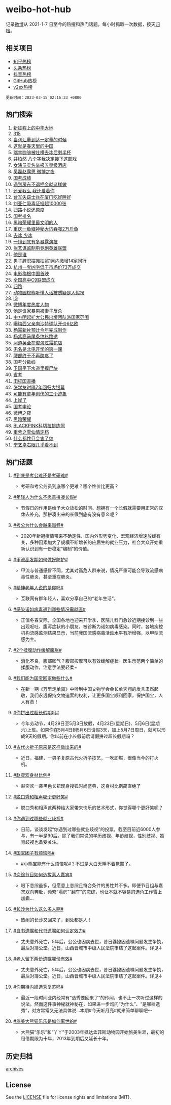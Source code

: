 # weibo-hot-hub

记录[微博](https://www.weibo.com)从 2021-1-7 日至今的热搜和热门话题。每小时抓取一次数据，按天[归档](archives)。

## 相关项目

- [知乎热榜](https://github.com/lonnyzhang423/zhihu-hot-hub)
- [头条热榜](https://github.com/lonnyzhang423/toutiao-hot-hub)
- [抖音热榜](https://github.com/lonnyzhang423/douyin-hot-hub)
- [GitHub热榜](https://github.com/lonnyzhang423/github-hot-hub)
- [v2ex热榜](https://github.com/lonnyzhang423/v2ex-hot-hub)


`更新时间：2023-03-15 02:16:33 +0800`

## 热门搜索

1. [新征程上的中华大地](https://m.weibo.cn/search?containerid=100103type%3D1%26t%3D10%26q%3D%23%E6%96%B0%E5%BE%81%E7%A8%8B%E4%B8%8A%E7%9A%84%E4%B8%AD%E5%8D%8E%E5%A4%A7%E5%9C%B0%23&stream_entry_id=51&isnewpage=1&extparam=seat%3D1%26filter_type%3Drealtimehot%26pos%3D0%26c_type%3D51%26dgr%3D0%26stream_entry_id%3D51%26cate%3D10103%26display_time%3D1678817792%26pre_seqid%3D1678817792586031630908&luicode=10000011&lfid=106003type%253D25%2526t%253D3%2526disable_hot%253D1%2526filter_type%253Drealtimehot)
1. [315](https://m.weibo.cn/search?containerid=100103type%3D1%26t%3D10%26q%3D315&stream_entry_id=31&isnewpage=1&extparam=seat%3D1%26dgr%3D0%26q%3D315%26c_type%3D31%26filter_type%3Drealtimehot%26cate%3D5001%26band_rank%3D1%26stream_entry_id%3D31%26pos%3D0%26lcate%3D5001%26flag%3D16%26realpos%3D1%26display_time%3D1678817792%26pre_seqid%3D1678817792586031630908&luicode=10000011&lfid=106003type%253D25%2526t%253D3%2526disable_hot%253D1%2526filter_type%253Drealtimehot)
1. [当词汇量到达一定量的时候](https://m.weibo.cn/search?containerid=100103type%3D1%26t%3D10%26q%3D%23%E5%BD%93%E8%AF%8D%E6%B1%87%E9%87%8F%E5%88%B0%E8%BE%BE%E4%B8%80%E5%AE%9A%E9%87%8F%E7%9A%84%E6%97%B6%E5%80%99%23&stream_entry_id=31&isnewpage=1&extparam=seat%3D1%26dgr%3D0%26q%3D%2523%25E5%25BD%2593%25E8%25AF%258D%25E6%25B1%2587%25E9%2587%258F%25E5%2588%25B0%25E8%25BE%25BE%25E4%25B8%2580%25E5%25AE%259A%25E9%2587%258F%25E7%259A%2584%25E6%2597%25B6%25E5%2580%2599%2523%26c_type%3D31%26filter_type%3Drealtimehot%26cate%3D5001%26band_rank%3D2%26stream_entry_id%3D31%26pos%3D1%26lcate%3D5001%26flag%3D0%26realpos%3D2%26display_time%3D1678817792%26pre_seqid%3D1678817792586031630908&luicode=10000011&lfid=106003type%253D25%2526t%253D3%2526disable_hot%253D1%2526filter_type%253Drealtimehot)
1. [这就是春天里的中国](https://m.weibo.cn/search?containerid=100103type%3D1%26t%3D10%26q%3D%23%E8%BF%99%E5%B0%B1%E6%98%AF%E6%98%A5%E5%A4%A9%E9%87%8C%E7%9A%84%E4%B8%AD%E5%9B%BD%23&stream_entry_id=31&isnewpage=1&extparam=seat%3D1%26dgr%3D0%26q%3D%2523%25E8%25BF%2599%25E5%25B0%25B1%25E6%2598%25AF%25E6%2598%25A5%25E5%25A4%25A9%25E9%2587%258C%25E7%259A%2584%25E4%25B8%25AD%25E5%259B%25BD%2523%26c_type%3D31%26filter_type%3Drealtimehot%26cate%3D5001%26band_rank%3D3%26stream_entry_id%3D31%26pos%3D2%26lcate%3D5001%26flag%3D0%26realpos%3D3%26display_time%3D1678817792%26pre_seqid%3D1678817792586031630908&luicode=10000011&lfid=106003type%253D25%2526t%253D3%2526disable_hot%253D1%2526filter_type%253Drealtimehot)
1. [瑞幸咖啡被吐槽去冰后剩半杯](https://m.weibo.cn/search?containerid=100103type%3D1%26t%3D10%26q%3D%23%E7%91%9E%E5%B9%B8%E5%92%96%E5%95%A1%E8%A2%AB%E5%90%90%E6%A7%BD%E5%8E%BB%E5%86%B0%E5%90%8E%E5%89%A9%E5%8D%8A%E6%9D%AF%23&stream_entry_id=31&isnewpage=1&extparam=seat%3D1%26dgr%3D0%26q%3D%2523%25E7%2591%259E%25E5%25B9%25B8%25E5%2592%2596%25E5%2595%25A1%25E8%25A2%25AB%25E5%2590%2590%25E6%25A7%25BD%25E5%258E%25BB%25E5%2586%25B0%25E5%2590%258E%25E5%2589%25A9%25E5%258D%258A%25E6%259D%25AF%2523%26c_type%3D31%26filter_type%3Drealtimehot%26cate%3D5001%26band_rank%3D4%26stream_entry_id%3D31%26pos%3D3%26lcate%3D5001%26flag%3D2%26realpos%3D4%26display_time%3D1678817792%26pre_seqid%3D1678817792586031630908&luicode=10000011&lfid=106003type%253D25%2526t%253D3%2526disable_hot%253D1%2526filter_type%253Drealtimehot)
1. [井柏然 八个字我决定接下这部戏](https://m.weibo.cn/search?containerid=100103type%3D1%26t%3D10%26q%3D%E4%BA%95%E6%9F%8F%E7%84%B6+%E5%85%AB%E4%B8%AA%E5%AD%97%E6%88%91%E5%86%B3%E5%AE%9A%E6%8E%A5%E4%B8%8B%E8%BF%99%E9%83%A8%E6%88%8F&stream_entry_id=31&isnewpage=1&extparam=seat%3D1%26dgr%3D0%26q%3D%25E4%25BA%2595%25E6%259F%258F%25E7%2584%25B6%2520%25E5%2585%25AB%25E4%25B8%25AA%25E5%25AD%2597%25E6%2588%2591%25E5%2586%25B3%25E5%25AE%259A%25E6%258E%25A5%25E4%25B8%258B%25E8%25BF%2599%25E9%2583%25A8%25E6%2588%258F%26c_type%3D31%26filter_type%3Drealtimehot%26cate%3D5001%26band_rank%3D5%26stream_entry_id%3D31%26pos%3D4%26lcate%3D5001%26flag%3D0%26realpos%3D5%26display_time%3D1678817792%26pre_seqid%3D1678817792586031630908&luicode=10000011&lfid=106003type%253D25%2526t%253D3%2526disable_hot%253D1%2526filter_type%253Drealtimehot)
1. [女演员实名举报五星级酒店](https://m.weibo.cn/search?containerid=100103type%3D1%26t%3D10%26q%3D%23%E5%A5%B3%E6%BC%94%E5%91%98%E5%AE%9E%E5%90%8D%E4%B8%BE%E6%8A%A5%E4%BA%94%E6%98%9F%E7%BA%A7%E9%85%92%E5%BA%97%23&stream_entry_id=31&isnewpage=1&extparam=seat%3D1%26dgr%3D0%26q%3D%2523%25E5%25A5%25B3%25E6%25BC%2594%25E5%2591%2598%25E5%25AE%259E%25E5%2590%258D%25E4%25B8%25BE%25E6%258A%25A5%25E4%25BA%2594%25E6%2598%259F%25E7%25BA%25A7%25E9%2585%2592%25E5%25BA%2597%2523%26c_type%3D31%26filter_type%3Drealtimehot%26cate%3D5001%26band_rank%3D6%26stream_entry_id%3D31%26pos%3D5%26lcate%3D5001%26flag%3D2%26realpos%3D6%26display_time%3D1678817792%26pre_seqid%3D1678817792586031630908&luicode=10000011&lfid=106003type%253D25%2526t%253D3%2526disable_hot%253D1%2526filter_type%253Drealtimehot)
1. [吴磊赵露思 微博之夜](https://m.weibo.cn/search?containerid=100103type%3D1%26t%3D10%26q%3D%E5%90%B4%E7%A3%8A%E8%B5%B5%E9%9C%B2%E6%80%9D+%E5%BE%AE%E5%8D%9A%E4%B9%8B%E5%A4%9C&stream_entry_id=31&isnewpage=1&extparam=seat%3D1%26dgr%3D0%26q%3D%25E5%2590%25B4%25E7%25A3%258A%25E8%25B5%25B5%25E9%259C%25B2%25E6%2580%259D%2520%25E5%25BE%25AE%25E5%258D%259A%25E4%25B9%258B%25E5%25A4%259C%26c_type%3D31%26filter_type%3Drealtimehot%26cate%3D5001%26band_rank%3D7%26stream_entry_id%3D31%26pos%3D6%26lcate%3D5001%26flag%3D2%26realpos%3D7%26display_time%3D1678817792%26pre_seqid%3D1678817792586031630908&luicode=10000011&lfid=106003type%253D25%2526t%253D3%2526disable_hot%253D1%2526filter_type%253Drealtimehot)
1. [国考成绩](https://m.weibo.cn/search?containerid=100103type%3D1%26t%3D10%26q%3D%E5%9B%BD%E8%80%83%E6%88%90%E7%BB%A9&stream_entry_id=31&isnewpage=1&extparam=seat%3D1%26dgr%3D0%26q%3D%25E5%259B%25BD%25E8%2580%2583%25E6%2588%2590%25E7%25BB%25A9%26c_type%3D31%26filter_type%3Drealtimehot%26cate%3D5001%26band_rank%3D8%26stream_entry_id%3D31%26pos%3D7%26lcate%3D5001%26flag%3D2%26realpos%3D8%26display_time%3D1678817792%26pre_seqid%3D1678817792586031630908&luicode=10000011&lfid=106003type%253D25%2526t%253D3%2526disable_hot%253D1%2526filter_type%253Drealtimehot)
1. [遇到房东不退押金就这样做](https://m.weibo.cn/search?containerid=100103type%3D1%26t%3D10%26q%3D%23%E9%81%87%E5%88%B0%E6%88%BF%E4%B8%9C%E4%B8%8D%E9%80%80%E6%8A%BC%E9%87%91%E5%B0%B1%E8%BF%99%E6%A0%B7%E5%81%9A%23&stream_entry_id=31&isnewpage=1&extparam=seat%3D1%26dgr%3D0%26q%3D%2523%25E9%2581%2587%25E5%2588%25B0%25E6%2588%25BF%25E4%25B8%259C%25E4%25B8%258D%25E9%2580%2580%25E6%258A%25BC%25E9%2587%2591%25E5%25B0%25B1%25E8%25BF%2599%25E6%25A0%25B7%25E5%2581%259A%2523%26c_type%3D31%26filter_type%3Drealtimehot%26cate%3D5001%26band_rank%3D9%26stream_entry_id%3D31%26pos%3D8%26lcate%3D5001%26flag%3D0%26realpos%3D9%26display_time%3D1678817792%26pre_seqid%3D1678817792586031630908&luicode=10000011&lfid=106003type%253D25%2526t%253D3%2526disable_hot%253D1%2526filter_type%253Drealtimehot)
1. [还爱我么 我还爱着你](https://m.weibo.cn/search?containerid=100103type%3D1%26t%3D10%26q%3D%E8%BF%98%E7%88%B1%E6%88%91%E4%B9%88+%E6%88%91%E8%BF%98%E7%88%B1%E7%9D%80%E4%BD%A0&stream_entry_id=31&isnewpage=1&extparam=seat%3D1%26dgr%3D0%26q%3D%25E8%25BF%2598%25E7%2588%25B1%25E6%2588%2591%25E4%25B9%2588%2520%25E6%2588%2591%25E8%25BF%2598%25E7%2588%25B1%25E7%259D%2580%25E4%25BD%25A0%26c_type%3D31%26filter_type%3Drealtimehot%26cate%3D5001%26band_rank%3D10%26stream_entry_id%3D31%26pos%3D9%26lcate%3D5001%26flag%3D0%26realpos%3D10%26display_time%3D1678817792%26pre_seqid%3D1678817792586031630908&luicode=10000011&lfid=106003type%253D25%2526t%253D3%2526disable_hot%253D1%2526filter_type%253Drealtimehot)
1. [台军失踪士兵在厦门吃好睡好](https://m.weibo.cn/search?containerid=100103type%3D1%26t%3D10%26q%3D%23%E5%8F%B0%E5%86%9B%E5%A4%B1%E8%B8%AA%E5%A3%AB%E5%85%B5%E5%9C%A8%E5%8E%A6%E9%97%A8%E5%90%83%E5%A5%BD%E7%9D%A1%E5%A5%BD%23&stream_entry_id=31&isnewpage=1&extparam=seat%3D1%26dgr%3D0%26q%3D%2523%25E5%258F%25B0%25E5%2586%259B%25E5%25A4%25B1%25E8%25B8%25AA%25E5%25A3%25AB%25E5%2585%25B5%25E5%259C%25A8%25E5%258E%25A6%25E9%2597%25A8%25E5%2590%2583%25E5%25A5%25BD%25E7%259D%25A1%25E5%25A5%25BD%2523%26c_type%3D31%26filter_type%3Drealtimehot%26cate%3D5001%26band_rank%3D11%26stream_entry_id%3D31%26pos%3D10%26lcate%3D5001%26flag%3D0%26realpos%3D11%26display_time%3D1678817792%26pre_seqid%3D1678817792586031630908&luicode=10000011&lfid=106003type%253D25%2526t%253D3%2526disable_hot%253D1%2526filter_type%253Drealtimehot)
1. [刘亚仁吸毒证据超10000张](https://m.weibo.cn/search?containerid=100103type%3D1%26t%3D10%26q%3D%23%E5%88%98%E4%BA%9A%E4%BB%81%E5%90%B8%E6%AF%92%E8%AF%81%E6%8D%AE%E8%B6%8510000%E5%BC%A0%23&stream_entry_id=31&isnewpage=1&extparam=seat%3D1%26dgr%3D0%26q%3D%2523%25E5%2588%2598%25E4%25BA%259A%25E4%25BB%2581%25E5%2590%25B8%25E6%25AF%2592%25E8%25AF%2581%25E6%258D%25AE%25E8%25B6%258510000%25E5%25BC%25A0%2523%26c_type%3D31%26filter_type%3Drealtimehot%26cate%3D5001%26band_rank%3D12%26stream_entry_id%3D31%26pos%3D11%26lcate%3D5001%26flag%3D2%26realpos%3D12%26display_time%3D1678817792%26pre_seqid%3D1678817792586031630908&luicode=10000011&lfid=106003type%253D25%2526t%253D3%2526disable_hot%253D1%2526filter_type%253Drealtimehot)
1. [归路小说还原度](https://m.weibo.cn/search?containerid=100103type%3D1%26t%3D10%26q%3D%23%E5%BD%92%E8%B7%AF%E5%B0%8F%E8%AF%B4%E8%BF%98%E5%8E%9F%E5%BA%A6%23&stream_entry_id=31&isnewpage=1&extparam=seat%3D1%26dgr%3D0%26q%3D%2523%25E5%25BD%2592%25E8%25B7%25AF%25E5%25B0%258F%25E8%25AF%25B4%25E8%25BF%2598%25E5%258E%259F%25E5%25BA%25A6%2523%26c_type%3D31%26filter_type%3Drealtimehot%26cate%3D5001%26band_rank%3D13%26stream_entry_id%3D31%26pos%3D12%26lcate%3D5001%26flag%3D0%26realpos%3D13%26display_time%3D1678817792%26pre_seqid%3D1678817792586031630908&luicode=10000011&lfid=106003type%253D25%2526t%253D3%2526disable_hot%253D1%2526filter_type%253Drealtimehot)
1. [国考排名](https://m.weibo.cn/search?containerid=100103type%3D1%26t%3D10%26q%3D%23%E5%9B%BD%E8%80%83%E6%8E%92%E5%90%8D%23&stream_entry_id=31&isnewpage=1&extparam=seat%3D1%26dgr%3D0%26q%3D%2523%25E5%259B%25BD%25E8%2580%2583%25E6%258E%2592%25E5%2590%258D%2523%26c_type%3D31%26filter_type%3Drealtimehot%26cate%3D5001%26band_rank%3D14%26stream_entry_id%3D31%26pos%3D13%26lcate%3D5001%26flag%3D0%26realpos%3D14%26display_time%3D1678817792%26pre_seqid%3D1678817792586031630908&luicode=10000011&lfid=106003type%253D25%2526t%253D3%2526disable_hot%253D1%2526filter_type%253Drealtimehot)
1. [黑暗荣耀里最文明的人](https://m.weibo.cn/search?containerid=100103type%3D1%26t%3D10%26q%3D%23%E9%BB%91%E6%9A%97%E8%8D%A3%E8%80%80%E9%87%8C%E6%9C%80%E6%96%87%E6%98%8E%E7%9A%84%E4%BA%BA%23&stream_entry_id=31&isnewpage=1&extparam=seat%3D1%26dgr%3D0%26q%3D%2523%25E9%25BB%2591%25E6%259A%2597%25E8%258D%25A3%25E8%2580%2580%25E9%2587%258C%25E6%259C%2580%25E6%2596%2587%25E6%2598%258E%25E7%259A%2584%25E4%25BA%25BA%2523%26c_type%3D31%26filter_type%3Drealtimehot%26cate%3D5001%26band_rank%3D15%26stream_entry_id%3D31%26pos%3D14%26lcate%3D5001%26flag%3D0%26realpos%3D15%26display_time%3D1678817792%26pre_seqid%3D1678817792586031630908&luicode=10000011&lfid=106003type%253D25%2526t%253D3%2526disable_hot%253D1%2526filter_type%253Drealtimehot)
1. [重庆一鱼塘神秘大坑吞噬2万斤鱼](https://m.weibo.cn/search?containerid=100103type%3D1%26t%3D10%26q%3D%23%E9%87%8D%E5%BA%86%E4%B8%80%E9%B1%BC%E5%A1%98%E7%A5%9E%E7%A7%98%E5%A4%A7%E5%9D%91%E5%90%9E%E5%99%AC2%E4%B8%87%E6%96%A4%E9%B1%BC%23&stream_entry_id=31&isnewpage=1&extparam=seat%3D1%26dgr%3D0%26q%3D%2523%25E9%2587%258D%25E5%25BA%2586%25E4%25B8%2580%25E9%25B1%25BC%25E5%25A1%2598%25E7%25A5%259E%25E7%25A7%2598%25E5%25A4%25A7%25E5%259D%2591%25E5%2590%259E%25E5%2599%25AC2%25E4%25B8%2587%25E6%2596%25A4%25E9%25B1%25BC%2523%26c_type%3D31%26filter_type%3Drealtimehot%26cate%3D5001%26band_rank%3D16%26stream_entry_id%3D31%26pos%3D15%26lcate%3D5001%26flag%3D0%26realpos%3D16%26display_time%3D1678817792%26pre_seqid%3D1678817792586031630908&luicode=10000011&lfid=106003type%253D25%2526t%253D3%2526disable_hot%253D1%2526filter_type%253Drealtimehot)
1. [去冰 少冰](https://m.weibo.cn/search?containerid=100103type%3D1%26t%3D10%26q%3D%E5%8E%BB%E5%86%B0+%E5%B0%91%E5%86%B0&stream_entry_id=31&isnewpage=1&extparam=seat%3D1%26dgr%3D0%26q%3D%25E5%258E%25BB%25E5%2586%25B0%2520%25E5%25B0%2591%25E5%2586%25B0%26c_type%3D31%26filter_type%3Drealtimehot%26cate%3D5001%26band_rank%3D17%26stream_entry_id%3D31%26pos%3D16%26lcate%3D5001%26flag%3D0%26realpos%3D17%26display_time%3D1678817792%26pre_seqid%3D1678817792586031630908&luicode=10000011&lfid=106003type%253D25%2526t%253D3%2526disable_hot%253D1%2526filter_type%253Drealtimehot)
1. [一镜到底有多暴露演技](https://m.weibo.cn/search?containerid=100103type%3D1%26t%3D10%26q%3D%23%E4%B8%80%E9%95%9C%E5%88%B0%E5%BA%95%E6%9C%89%E5%A4%9A%E6%9A%B4%E9%9C%B2%E6%BC%94%E6%8A%80%23&stream_entry_id=31&isnewpage=1&extparam=seat%3D1%26dgr%3D0%26q%3D%2523%25E4%25B8%2580%25E9%2595%259C%25E5%2588%25B0%25E5%25BA%2595%25E6%259C%2589%25E5%25A4%259A%25E6%259A%25B4%25E9%259C%25B2%25E6%25BC%2594%25E6%258A%2580%2523%26c_type%3D31%26filter_type%3Drealtimehot%26cate%3D5001%26band_rank%3D18%26stream_entry_id%3D31%26pos%3D17%26lcate%3D5001%26flag%3D0%26realpos%3D18%26display_time%3D1678817792%26pre_seqid%3D1678817792586031630908&luicode=10000011&lfid=106003type%253D25%2526t%253D3%2526disable_hot%253D1%2526filter_type%253Drealtimehot)
1. [张艺谋监制电竞剧英雄联盟](https://m.weibo.cn/search?containerid=100103type%3D1%26t%3D10%26q%3D%23%E5%BC%A0%E8%89%BA%E8%B0%8B%E7%9B%91%E5%88%B6%E7%94%B5%E7%AB%9E%E5%89%A7%E8%8B%B1%E9%9B%84%E8%81%94%E7%9B%9F%23&stream_entry_id=31&isnewpage=1&extparam=seat%3D1%26dgr%3D0%26q%3D%2523%25E5%25BC%25A0%25E8%2589%25BA%25E8%25B0%258B%25E7%259B%2591%25E5%2588%25B6%25E7%2594%25B5%25E7%25AB%259E%25E5%2589%25A7%25E8%258B%25B1%25E9%259B%2584%25E8%2581%2594%25E7%259B%259F%2523%26c_type%3D31%26filter_type%3Drealtimehot%26cate%3D5001%26band_rank%3D19%26stream_entry_id%3D31%26pos%3D18%26lcate%3D5001%26flag%3D0%26realpos%3D19%26display_time%3D1678817792%26pre_seqid%3D1678817792586031630908&luicode=10000011&lfid=106003type%253D25%2526t%253D3%2526disable_hot%253D1%2526filter_type%253Drealtimehot)
1. [他是谁](https://m.weibo.cn/search?containerid=100103type%3D1%26t%3D10%26q%3D%E4%BB%96%E6%98%AF%E8%B0%81&stream_entry_id=31&isnewpage=1&extparam=seat%3D1%26dgr%3D0%26q%3D%25E4%25BB%2596%25E6%2598%25AF%25E8%25B0%2581%26c_type%3D31%26filter_type%3Drealtimehot%26cate%3D5001%26band_rank%3D20%26stream_entry_id%3D31%26pos%3D19%26lcate%3D5001%26flag%3D0%26realpos%3D20%26display_time%3D1678817792%26pre_seqid%3D1678817792586031630908&luicode=10000011&lfid=106003type%253D25%2526t%253D3%2526disable_hot%253D1%2526filter_type%253Drealtimehot)
1. [男子辞职摆摊拍照1月内激增14家同行](https://m.weibo.cn/search?containerid=100103type%3D1%26t%3D10%26q%3D%23%E7%94%B7%E5%AD%90%E8%BE%9E%E8%81%8C%E6%91%86%E6%91%8A%E6%8B%8D%E7%85%A71%E6%9C%88%E5%86%85%E6%BF%80%E5%A2%9E14%E5%AE%B6%E5%90%8C%E8%A1%8C%23&stream_entry_id=31&isnewpage=1&extparam=seat%3D1%26dgr%3D0%26q%3D%2523%25E7%2594%25B7%25E5%25AD%2590%25E8%25BE%259E%25E8%2581%258C%25E6%2591%2586%25E6%2591%258A%25E6%258B%258D%25E7%2585%25A71%25E6%259C%2588%25E5%2586%2585%25E6%25BF%2580%25E5%25A2%259E14%25E5%25AE%25B6%25E5%2590%258C%25E8%25A1%258C%2523%26c_type%3D31%26filter_type%3Drealtimehot%26cate%3D5001%26band_rank%3D21%26stream_entry_id%3D31%26pos%3D20%26lcate%3D5001%26flag%3D0%26realpos%3D21%26display_time%3D1678817792%26pre_seqid%3D1678817792586031630908&luicode=10000011&lfid=106003type%253D25%2526t%253D3%2526disable_hot%253D1%2526filter_type%253Drealtimehot)
1. [杭州一套凶宅低于市场价73万成交](https://m.weibo.cn/search?containerid=100103type%3D1%26t%3D10%26q%3D%23%E6%9D%AD%E5%B7%9E%E4%B8%80%E5%A5%97%E5%87%B6%E5%AE%85%E4%BD%8E%E4%BA%8E%E5%B8%82%E5%9C%BA%E4%BB%B773%E4%B8%87%E6%88%90%E4%BA%A4%23&stream_entry_id=31&isnewpage=1&extparam=seat%3D1%26dgr%3D0%26q%3D%2523%25E6%259D%25AD%25E5%25B7%259E%25E4%25B8%2580%25E5%25A5%2597%25E5%2587%25B6%25E5%25AE%2585%25E4%25BD%258E%25E4%25BA%258E%25E5%25B8%2582%25E5%259C%25BA%25E4%25BB%25B773%25E4%25B8%2587%25E6%2588%2590%25E4%25BA%25A4%2523%26c_type%3D31%26filter_type%3Drealtimehot%26cate%3D5001%26band_rank%3D22%26stream_entry_id%3D31%26pos%3D21%26lcate%3D5001%26flag%3D2%26realpos%3D22%26display_time%3D1678817792%26pre_seqid%3D1678817792586031630908&luicode=10000011&lfid=106003type%253D25%2526t%253D3%2526disable_hot%253D1%2526filter_type%253Drealtimehot)
1. [电影梅根中国首映](https://m.weibo.cn/search?containerid=100103type%3D1%26t%3D10%26q%3D%23%E7%94%B5%E5%BD%B1%E6%A2%85%E6%A0%B9%E4%B8%AD%E5%9B%BD%E9%A6%96%E6%98%A0%23&stream_entry_id=31&isnewpage=1&extparam=seat%3D1%26dgr%3D0%26q%3D%2523%25E7%2594%25B5%25E5%25BD%25B1%25E6%25A2%2585%25E6%25A0%25B9%25E4%25B8%25AD%25E5%259B%25BD%25E9%25A6%2596%25E6%2598%25A0%2523%26c_type%3D31%26filter_type%3Drealtimehot%26cate%3D5001%26band_rank%3D23%26stream_entry_id%3D31%26pos%3D22%26lcate%3D5001%26flag%3D1%26realpos%3D23%26display_time%3D1678817792%26pre_seqid%3D1678817792586031630908&luicode=10000011&lfid=106003type%253D25%2526t%253D3%2526disable_hot%253D1%2526filter_type%253Drealtimehot)
1. [全国高中C9联盟成立](https://m.weibo.cn/search?containerid=100103type%3D1%26t%3D10%26q%3D%23%E5%85%A8%E5%9B%BD%E9%AB%98%E4%B8%ADC9%E8%81%94%E7%9B%9F%E6%88%90%E7%AB%8B%23&stream_entry_id=31&isnewpage=1&extparam=seat%3D1%26dgr%3D0%26q%3D%2523%25E5%2585%25A8%25E5%259B%25BD%25E9%25AB%2598%25E4%25B8%25ADC9%25E8%2581%2594%25E7%259B%259F%25E6%2588%2590%25E7%25AB%258B%2523%26c_type%3D31%26filter_type%3Drealtimehot%26cate%3D5001%26band_rank%3D24%26stream_entry_id%3D31%26pos%3D23%26lcate%3D5001%26flag%3D0%26realpos%3D24%26display_time%3D1678817792%26pre_seqid%3D1678817792586031630908&luicode=10000011&lfid=106003type%253D25%2526t%253D3%2526disable_hot%253D1%2526filter_type%253Drealtimehot)
1. [归路](https://m.weibo.cn/search?containerid=100103type%3D1%26t%3D10%26q%3D%E5%BD%92%E8%B7%AF&stream_entry_id=31&isnewpage=1&extparam=seat%3D1%26dgr%3D0%26q%3D%25E5%25BD%2592%25E8%25B7%25AF%26c_type%3D31%26filter_type%3Drealtimehot%26cate%3D5001%26band_rank%3D25%26stream_entry_id%3D31%26pos%3D24%26lcate%3D5001%26flag%3D0%26realpos%3D25%26display_time%3D1678817792%26pre_seqid%3D1678817792586031630908&luicode=10000011&lfid=106003type%253D25%2526t%253D3%2526disable_hot%253D1%2526filter_type%253Drealtimehot)
1. [动物园棕熊听懂人话被质疑是人假扮](https://m.weibo.cn/search?containerid=100103type%3D1%26t%3D10%26q%3D%23%E5%8A%A8%E7%89%A9%E5%9B%AD%E6%A3%95%E7%86%8A%E5%90%AC%E6%87%82%E4%BA%BA%E8%AF%9D%E8%A2%AB%E8%B4%A8%E7%96%91%E6%98%AF%E4%BA%BA%E5%81%87%E6%89%AE%23&stream_entry_id=31&isnewpage=1&extparam=seat%3D1%26dgr%3D0%26q%3D%2523%25E5%258A%25A8%25E7%2589%25A9%25E5%259B%25AD%25E6%25A3%2595%25E7%2586%258A%25E5%2590%25AC%25E6%2587%2582%25E4%25BA%25BA%25E8%25AF%259D%25E8%25A2%25AB%25E8%25B4%25A8%25E7%2596%2591%25E6%2598%25AF%25E4%25BA%25BA%25E5%2581%2587%25E6%2589%25AE%2523%26c_type%3D31%26filter_type%3Drealtimehot%26cate%3D5001%26band_rank%3D26%26stream_entry_id%3D31%26pos%3D25%26lcate%3D5001%26flag%3D0%26realpos%3D26%26display_time%3D1678817792%26pre_seqid%3D1678817792586031630908&luicode=10000011&lfid=106003type%253D25%2526t%253D3%2526disable_hot%253D1%2526filter_type%253Drealtimehot)
1. [iG](https://m.weibo.cn/search?containerid=100103type%3D1%26t%3D10%26q%3DiG&stream_entry_id=31&isnewpage=1&extparam=seat%3D1%26dgr%3D0%26q%3DiG%26c_type%3D31%26filter_type%3Drealtimehot%26cate%3D5001%26band_rank%3D27%26stream_entry_id%3D31%26pos%3D26%26lcate%3D5001%26flag%3D0%26realpos%3D27%26display_time%3D1678817792%26pre_seqid%3D1678817792586031630908&luicode=10000011&lfid=106003type%253D25%2526t%253D3%2526disable_hot%253D1%2526filter_type%253Drealtimehot)
1. [微博年度热度人物](https://m.weibo.cn/search?containerid=100103type%3D1%26t%3D10%26q%3D%E5%BE%AE%E5%8D%9A%E5%B9%B4%E5%BA%A6%E7%83%AD%E5%BA%A6%E4%BA%BA%E7%89%A9&stream_entry_id=31&isnewpage=1&extparam=seat%3D1%26dgr%3D0%26q%3D%25E5%25BE%25AE%25E5%258D%259A%25E5%25B9%25B4%25E5%25BA%25A6%25E7%2583%25AD%25E5%25BA%25A6%25E4%25BA%25BA%25E7%2589%25A9%26c_type%3D31%26filter_type%3Drealtimehot%26cate%3D5001%26band_rank%3D28%26stream_entry_id%3D31%26pos%3D27%26lcate%3D5001%26flag%3D0%26realpos%3D28%26display_time%3D1678817792%26pre_seqid%3D1678817792586031630908&luicode=10000011&lfid=106003type%253D25%2526t%253D3%2526disable_hot%253D1%2526filter_type%253Drealtimehot)
1. [他是谁家暴男被妻子反杀](https://m.weibo.cn/search?containerid=100103type%3D1%26t%3D10%26q%3D%23%E4%BB%96%E6%98%AF%E8%B0%81%E5%AE%B6%E6%9A%B4%E7%94%B7%E8%A2%AB%E5%A6%BB%E5%AD%90%E5%8F%8D%E6%9D%80%23&stream_entry_id=31&isnewpage=1&extparam=seat%3D1%26dgr%3D0%26q%3D%2523%25E4%25BB%2596%25E6%2598%25AF%25E8%25B0%2581%25E5%25AE%25B6%25E6%259A%25B4%25E7%2594%25B7%25E8%25A2%25AB%25E5%25A6%25BB%25E5%25AD%2590%25E5%258F%258D%25E6%259D%2580%2523%26c_type%3D31%26filter_type%3Drealtimehot%26cate%3D5001%26band_rank%3D29%26stream_entry_id%3D31%26pos%3D28%26lcate%3D5001%26flag%3D0%26realpos%3D29%26display_time%3D1678817792%26pre_seqid%3D1678817792586031630908&luicode=10000011&lfid=106003type%253D25%2526t%253D3%2526disable_hot%253D1%2526filter_type%253Drealtimehot)
1. [中方明起扩大公民出境团队游国家范围](https://m.weibo.cn/search?containerid=100103type%3D1%26t%3D10%26q%3D%23%E4%B8%AD%E6%96%B9%E6%98%8E%E8%B5%B7%E6%89%A9%E5%A4%A7%E5%85%AC%E6%B0%91%E5%87%BA%E5%A2%83%E5%9B%A2%E9%98%9F%E6%B8%B8%E5%9B%BD%E5%AE%B6%E8%8C%83%E5%9B%B4%23&stream_entry_id=31&isnewpage=1&extparam=seat%3D1%26dgr%3D0%26q%3D%2523%25E4%25B8%25AD%25E6%2596%25B9%25E6%2598%258E%25E8%25B5%25B7%25E6%2589%25A9%25E5%25A4%25A7%25E5%2585%25AC%25E6%25B0%2591%25E5%2587%25BA%25E5%25A2%2583%25E5%259B%25A2%25E9%2598%259F%25E6%25B8%25B8%25E5%259B%25BD%25E5%25AE%25B6%25E8%258C%2583%25E5%259B%25B4%2523%26c_type%3D31%26filter_type%3Drealtimehot%26cate%3D5001%26band_rank%3D30%26stream_entry_id%3D31%26pos%3D29%26lcate%3D5001%26flag%3D0%26realpos%3D30%26display_time%3D1678817792%26pre_seqid%3D1678817792586031630908&luicode=10000011&lfid=106003type%253D25%2526t%253D3%2526disable_hot%253D1%2526filter_type%253Drealtimehot)
1. [曝梅西父亲向沙特球队开价6亿欧](https://m.weibo.cn/search?containerid=100103type%3D1%26t%3D10%26q%3D%23%E6%9B%9D%E6%A2%85%E8%A5%BF%E7%88%B6%E4%BA%B2%E5%90%91%E6%B2%99%E7%89%B9%E7%90%83%E9%98%9F%E5%BC%80%E4%BB%B76%E4%BA%BF%E6%AC%A7%23&stream_entry_id=31&isnewpage=1&extparam=seat%3D1%26dgr%3D0%26q%3D%2523%25E6%259B%259D%25E6%25A2%2585%25E8%25A5%25BF%25E7%2588%25B6%25E4%25BA%25B2%25E5%2590%2591%25E6%25B2%2599%25E7%2589%25B9%25E7%2590%2583%25E9%2598%259F%25E5%25BC%2580%25E4%25BB%25B76%25E4%25BA%25BF%25E6%25AC%25A7%2523%26c_type%3D31%26filter_type%3Drealtimehot%26cate%3D5001%26band_rank%3D31%26stream_entry_id%3D31%26pos%3D30%26lcate%3D5001%26flag%3D0%26realpos%3D31%26display_time%3D1678817792%26pre_seqid%3D1678817792586031630908&luicode=10000011&lfid=106003type%253D25%2526t%253D3%2526disable_hot%253D1%2526filter_type%253Drealtimehot)
1. [杨幂新片预计今年完成制作](https://m.weibo.cn/search?containerid=100103type%3D1%26t%3D10%26q%3D%23%E6%9D%A8%E5%B9%82%E6%96%B0%E7%89%87%E9%A2%84%E8%AE%A1%E4%BB%8A%E5%B9%B4%E5%AE%8C%E6%88%90%E5%88%B6%E4%BD%9C%23&stream_entry_id=31&isnewpage=1&extparam=seat%3D1%26dgr%3D0%26q%3D%2523%25E6%259D%25A8%25E5%25B9%2582%25E6%2596%25B0%25E7%2589%2587%25E9%25A2%2584%25E8%25AE%25A1%25E4%25BB%258A%25E5%25B9%25B4%25E5%25AE%258C%25E6%2588%2590%25E5%2588%25B6%25E4%25BD%259C%2523%26c_type%3D31%26filter_type%3Drealtimehot%26cate%3D5001%26band_rank%3D32%26stream_entry_id%3D31%26pos%3D31%26lcate%3D5001%26flag%3D1%26realpos%3D32%26display_time%3D1678817792%26pre_seqid%3D1678817792586031630908&luicode=10000011&lfid=106003type%253D25%2526t%253D3%2526disable_hot%253D1%2526filter_type%253Drealtimehot)
1. [杨紫高马尾条纹衫路透](https://m.weibo.cn/search?containerid=100103type%3D1%26t%3D10%26q%3D%23%E6%9D%A8%E7%B4%AB%E9%AB%98%E9%A9%AC%E5%B0%BE%E6%9D%A1%E7%BA%B9%E8%A1%AB%E8%B7%AF%E9%80%8F%23&stream_entry_id=31&isnewpage=1&extparam=seat%3D1%26dgr%3D0%26q%3D%2523%25E6%259D%25A8%25E7%25B4%25AB%25E9%25AB%2598%25E9%25A9%25AC%25E5%25B0%25BE%25E6%259D%25A1%25E7%25BA%25B9%25E8%25A1%25AB%25E8%25B7%25AF%25E9%2580%258F%2523%26c_type%3D31%26filter_type%3Drealtimehot%26cate%3D5001%26band_rank%3D33%26stream_entry_id%3D31%26pos%3D32%26lcate%3D5001%26flag%3D1%26realpos%3D33%26display_time%3D1678817792%26pre_seqid%3D1678817792586031630908&luicode=10000011&lfid=106003type%253D25%2526t%253D3%2526disable_hot%253D1%2526filter_type%253Drealtimehot)
1. [河道英全在俊演过霜花店](https://m.weibo.cn/search?containerid=100103type%3D1%26t%3D10%26q%3D%23%E6%B2%B3%E9%81%93%E8%8B%B1%E5%85%A8%E5%9C%A8%E4%BF%8A%E6%BC%94%E8%BF%87%E9%9C%9C%E8%8A%B1%E5%BA%97%23&stream_entry_id=31&isnewpage=1&extparam=seat%3D1%26dgr%3D0%26q%3D%2523%25E6%25B2%25B3%25E9%2581%2593%25E8%258B%25B1%25E5%2585%25A8%25E5%259C%25A8%25E4%25BF%258A%25E6%25BC%2594%25E8%25BF%2587%25E9%259C%259C%25E8%258A%25B1%25E5%25BA%2597%2523%26c_type%3D31%26filter_type%3Drealtimehot%26cate%3D5001%26band_rank%3D34%26stream_entry_id%3D31%26pos%3D33%26lcate%3D5001%26flag%3D0%26realpos%3D34%26display_time%3D1678817792%26pre_seqid%3D1678817792586031630908&luicode=10000011&lfid=106003type%253D25%2526t%253D3%2526disable_hot%253D1%2526filter_type%253Drealtimehot)
1. [无名是北电开学的第一课](https://m.weibo.cn/search?containerid=100103type%3D1%26t%3D10%26q%3D%23%E6%97%A0%E5%90%8D%E6%98%AF%E5%8C%97%E7%94%B5%E5%BC%80%E5%AD%A6%E7%9A%84%E7%AC%AC%E4%B8%80%E8%AF%BE%23&stream_entry_id=31&isnewpage=1&extparam=seat%3D1%26dgr%3D0%26q%3D%2523%25E6%2597%25A0%25E5%2590%258D%25E6%2598%25AF%25E5%258C%2597%25E7%2594%25B5%25E5%25BC%2580%25E5%25AD%25A6%25E7%259A%2584%25E7%25AC%25AC%25E4%25B8%2580%25E8%25AF%25BE%2523%26c_type%3D31%26filter_type%3Drealtimehot%26cate%3D5001%26band_rank%3D35%26stream_entry_id%3D31%26pos%3D34%26lcate%3D5001%26flag%3D0%26realpos%3D35%26display_time%3D1678817792%26pre_seqid%3D1678817792586031630908&luicode=10000011&lfid=106003type%253D25%2526t%253D3%2526disable_hot%253D1%2526filter_type%253Drealtimehot)
1. [腰部终于不再酸疼了](https://m.weibo.cn/search?containerid=100103type%3D1%26t%3D10%26q%3D%23%E8%85%B0%E9%83%A8%E7%BB%88%E4%BA%8E%E4%B8%8D%E5%86%8D%E9%85%B8%E7%96%BC%E4%BA%86%23&stream_entry_id=31&isnewpage=1&extparam=seat%3D1%26dgr%3D0%26q%3D%2523%25E8%2585%25B0%25E9%2583%25A8%25E7%25BB%2588%25E4%25BA%258E%25E4%25B8%258D%25E5%2586%258D%25E9%2585%25B8%25E7%2596%25BC%25E4%25BA%2586%2523%26c_type%3D31%26filter_type%3Drealtimehot%26cate%3D5001%26band_rank%3D36%26stream_entry_id%3D31%26pos%3D35%26lcate%3D5001%26flag%3D0%26realpos%3D36%26display_time%3D1678817792%26pre_seqid%3D1678817792586031630908&luicode=10000011&lfid=106003type%253D25%2526t%253D3%2526disable_hot%253D1%2526filter_type%253Drealtimehot)
1. [国考分数线](https://m.weibo.cn/search?containerid=100103type%3D1%26t%3D10%26q%3D%E5%9B%BD%E8%80%83%E5%88%86%E6%95%B0%E7%BA%BF&stream_entry_id=31&isnewpage=1&extparam=seat%3D1%26dgr%3D0%26q%3D%25E5%259B%25BD%25E8%2580%2583%25E5%2588%2586%25E6%2595%25B0%25E7%25BA%25BF%26c_type%3D31%26filter_type%3Drealtimehot%26cate%3D5001%26band_rank%3D37%26stream_entry_id%3D31%26pos%3D36%26lcate%3D5001%26flag%3D0%26realpos%3D37%26display_time%3D1678817792%26pre_seqid%3D1678817792586031630908&luicode=10000011&lfid=106003type%253D25%2526t%253D3%2526disable_hot%253D1%2526filter_type%253Drealtimehot)
1. [卫国平下水道里摸尸块](https://m.weibo.cn/search?containerid=100103type%3D1%26t%3D10%26q%3D%23%E5%8D%AB%E5%9B%BD%E5%B9%B3%E4%B8%8B%E6%B0%B4%E9%81%93%E9%87%8C%E6%91%B8%E5%B0%B8%E5%9D%97%23&stream_entry_id=31&isnewpage=1&extparam=seat%3D1%26dgr%3D0%26q%3D%2523%25E5%258D%25AB%25E5%259B%25BD%25E5%25B9%25B3%25E4%25B8%258B%25E6%25B0%25B4%25E9%2581%2593%25E9%2587%258C%25E6%2591%25B8%25E5%25B0%25B8%25E5%259D%2597%2523%26c_type%3D31%26filter_type%3Drealtimehot%26cate%3D5001%26band_rank%3D38%26stream_entry_id%3D31%26pos%3D37%26lcate%3D5001%26flag%3D0%26realpos%3D38%26display_time%3D1678817792%26pre_seqid%3D1678817792586031630908&luicode=10000011&lfid=106003type%253D25%2526t%253D3%2526disable_hot%253D1%2526filter_type%253Drealtimehot)
1. [省考](https://m.weibo.cn/search?containerid=100103type%3D1%26t%3D10%26q%3D%E7%9C%81%E8%80%83&stream_entry_id=31&isnewpage=1&extparam=seat%3D1%26dgr%3D0%26q%3D%25E7%259C%2581%25E8%2580%2583%26c_type%3D31%26filter_type%3Drealtimehot%26cate%3D5001%26band_rank%3D39%26stream_entry_id%3D31%26pos%3D38%26lcate%3D5001%26flag%3D0%26realpos%3D39%26display_time%3D1678817792%26pre_seqid%3D1678817792586031630908&luicode=10000011&lfid=106003type%253D25%2526t%253D3%2526disable_hot%253D1%2526filter_type%253Drealtimehot)
1. [田柾国直播](https://m.weibo.cn/search?containerid=100103type%3D1%26t%3D10%26q%3D%23%E7%94%B0%E6%9F%BE%E5%9B%BD%E7%9B%B4%E6%92%AD%23&stream_entry_id=31&isnewpage=1&extparam=seat%3D1%26dgr%3D0%26q%3D%2523%25E7%2594%25B0%25E6%259F%25BE%25E5%259B%25BD%25E7%259B%25B4%25E6%2592%25AD%2523%26c_type%3D31%26filter_type%3Drealtimehot%26cate%3D5001%26band_rank%3D40%26stream_entry_id%3D31%26pos%3D39%26lcate%3D5001%26flag%3D0%26realpos%3D40%26display_time%3D1678817792%26pre_seqid%3D1678817792586031630908&luicode=10000011&lfid=106003type%253D25%2526t%253D3%2526disable_hot%253D1%2526filter_type%253Drealtimehot)
1. [张学友时隔7年回归大银幕](https://m.weibo.cn/search?containerid=100103type%3D1%26t%3D10%26q%3D%23%E5%BC%A0%E5%AD%A6%E5%8F%8B%E6%97%B6%E9%9A%947%E5%B9%B4%E5%9B%9E%E5%BD%92%E5%A4%A7%E9%93%B6%E5%B9%95%23&stream_entry_id=31&isnewpage=1&extparam=seat%3D1%26dgr%3D0%26q%3D%2523%25E5%25BC%25A0%25E5%25AD%25A6%25E5%258F%258B%25E6%2597%25B6%25E9%259A%25947%25E5%25B9%25B4%25E5%259B%259E%25E5%25BD%2592%25E5%25A4%25A7%25E9%2593%25B6%25E5%25B9%2595%2523%26c_type%3D31%26filter_type%3Drealtimehot%26cate%3D5001%26band_rank%3D41%26stream_entry_id%3D31%26pos%3D40%26lcate%3D5001%26flag%3D0%26realpos%3D41%26display_time%3D1678817792%26pre_seqid%3D1678817792586031630908&luicode=10000011&lfid=106003type%253D25%2526t%253D3%2526disable_hot%253D1%2526filter_type%253Drealtimehot)
1. [可能有童年创伤的三个迹象](https://m.weibo.cn/search?containerid=100103type%3D1%26t%3D10%26q%3D%23%E5%8F%AF%E8%83%BD%E6%9C%89%E7%AB%A5%E5%B9%B4%E5%88%9B%E4%BC%A4%E7%9A%84%E4%B8%89%E4%B8%AA%E8%BF%B9%E8%B1%A1%23&stream_entry_id=31&isnewpage=1&extparam=seat%3D1%26dgr%3D0%26q%3D%2523%25E5%258F%25AF%25E8%2583%25BD%25E6%259C%2589%25E7%25AB%25A5%25E5%25B9%25B4%25E5%2588%259B%25E4%25BC%25A4%25E7%259A%2584%25E4%25B8%2589%25E4%25B8%25AA%25E8%25BF%25B9%25E8%25B1%25A1%2523%26c_type%3D31%26filter_type%3Drealtimehot%26cate%3D5001%26band_rank%3D42%26stream_entry_id%3D31%26pos%3D41%26lcate%3D5001%26flag%3D0%26realpos%3D42%26display_time%3D1678817792%26pre_seqid%3D1678817792586031630908&luicode=10000011&lfid=106003type%253D25%2526t%253D3%2526disable_hot%253D1%2526filter_type%253Drealtimehot)
1. [上岸了](https://m.weibo.cn/search?containerid=100103type%3D1%26t%3D10%26q%3D%23%E4%B8%8A%E5%B2%B8%E4%BA%86%23&stream_entry_id=31&isnewpage=1&extparam=seat%3D1%26dgr%3D0%26q%3D%2523%25E4%25B8%258A%25E5%25B2%25B8%25E4%25BA%2586%2523%26c_type%3D31%26filter_type%3Drealtimehot%26cate%3D5001%26band_rank%3D43%26stream_entry_id%3D31%26pos%3D42%26lcate%3D5001%26flag%3D0%26realpos%3D43%26display_time%3D1678817792%26pre_seqid%3D1678817792586031630908&luicode=10000011&lfid=106003type%253D25%2526t%253D3%2526disable_hot%253D1%2526filter_type%253Drealtimehot)
1. [国考申论](https://m.weibo.cn/search?containerid=100103type%3D1%26t%3D10%26q%3D%E5%9B%BD%E8%80%83%E7%94%B3%E8%AE%BA&stream_entry_id=31&isnewpage=1&extparam=seat%3D1%26dgr%3D0%26q%3D%25E5%259B%25BD%25E8%2580%2583%25E7%2594%25B3%25E8%25AE%25BA%26c_type%3D31%26filter_type%3Drealtimehot%26cate%3D5001%26band_rank%3D44%26stream_entry_id%3D31%26pos%3D43%26lcate%3D5001%26flag%3D0%26realpos%3D44%26display_time%3D1678817792%26pre_seqid%3D1678817792586031630908&luicode=10000011&lfid=106003type%253D25%2526t%253D3%2526disable_hot%253D1%2526filter_type%253Drealtimehot)
1. [微博之夜](https://m.weibo.cn/search?containerid=100103type%3D1%26t%3D10%26q%3D%E5%BE%AE%E5%8D%9A%E4%B9%8B%E5%A4%9C&stream_entry_id=31&isnewpage=1&extparam=seat%3D1%26dgr%3D0%26q%3D%25E5%25BE%25AE%25E5%258D%259A%25E4%25B9%258B%25E5%25A4%259C%26c_type%3D31%26filter_type%3Drealtimehot%26cate%3D5001%26band_rank%3D45%26stream_entry_id%3D31%26pos%3D44%26lcate%3D5001%26flag%3D0%26realpos%3D45%26display_time%3D1678817792%26pre_seqid%3D1678817792586031630908&luicode=10000011&lfid=106003type%253D25%2526t%253D3%2526disable_hot%253D1%2526filter_type%253Drealtimehot)
1. [黑暗荣耀](https://m.weibo.cn/search?containerid=100103type%3D1%26t%3D10%26q%3D%23%E9%BB%91%E6%9A%97%E8%8D%A3%E8%80%80%23&stream_entry_id=31&isnewpage=1&extparam=seat%3D1%26dgr%3D0%26q%3D%2523%25E9%25BB%2591%25E6%259A%2597%25E8%258D%25A3%25E8%2580%2580%2523%26c_type%3D31%26filter_type%3Drealtimehot%26cate%3D5001%26band_rank%3D46%26stream_entry_id%3D31%26pos%3D45%26lcate%3D5001%26flag%3D0%26realpos%3D46%26display_time%3D1678817792%26pre_seqid%3D1678817792586031630908&luicode=10000011&lfid=106003type%253D25%2526t%253D3%2526disable_hot%253D1%2526filter_type%253Drealtimehot)
1. [BLACKPINK科切拉排练照](https://m.weibo.cn/search?containerid=100103type%3D1%26t%3D10%26q%3D%23BLACKPINK%E7%A7%91%E5%88%87%E6%8B%89%E6%8E%92%E7%BB%83%E7%85%A7%23&stream_entry_id=31&isnewpage=1&extparam=seat%3D1%26dgr%3D0%26q%3D%2523BLACKPINK%25E7%25A7%2591%25E5%2588%2587%25E6%258B%2589%25E6%258E%2592%25E7%25BB%2583%25E7%2585%25A7%2523%26c_type%3D31%26filter_type%3Drealtimehot%26cate%3D5001%26band_rank%3D47%26stream_entry_id%3D31%26pos%3D46%26lcate%3D5001%26flag%3D0%26realpos%3D47%26display_time%3D1678817792%26pre_seqid%3D1678817792586031630908&luicode=10000011&lfid=106003type%253D25%2526t%253D3%2526disable_hot%253D1%2526filter_type%253Drealtimehot)
1. [重紫之雪仙情定档](https://m.weibo.cn/search?containerid=100103type%3D1%26t%3D10%26q%3D%23%E9%87%8D%E7%B4%AB%E4%B9%8B%E9%9B%AA%E4%BB%99%E6%83%85%E5%AE%9A%E6%A1%A3%23&stream_entry_id=31&isnewpage=1&extparam=seat%3D1%26dgr%3D0%26q%3D%2523%25E9%2587%258D%25E7%25B4%25AB%25E4%25B9%258B%25E9%259B%25AA%25E4%25BB%2599%25E6%2583%2585%25E5%25AE%259A%25E6%25A1%25A3%2523%26c_type%3D31%26filter_type%3Drealtimehot%26cate%3D5001%26band_rank%3D48%26stream_entry_id%3D31%26pos%3D47%26lcate%3D5001%26flag%3D0%26realpos%3D48%26display_time%3D1678817792%26pre_seqid%3D1678817792586031630908&luicode=10000011&lfid=106003type%253D25%2526t%253D3%2526disable_hot%253D1%2526filter_type%253Drealtimehot)
1. [什么都馋只会害了你](https://m.weibo.cn/search?containerid=100103type%3D1%26t%3D10%26q%3D%23%E4%BB%80%E4%B9%88%E9%83%BD%E9%A6%8B%E5%8F%AA%E4%BC%9A%E5%AE%B3%E4%BA%86%E4%BD%A0%23&stream_entry_id=31&isnewpage=1&extparam=seat%3D1%26dgr%3D0%26q%3D%2523%25E4%25BB%2580%25E4%25B9%2588%25E9%2583%25BD%25E9%25A6%258B%25E5%258F%25AA%25E4%25BC%259A%25E5%25AE%25B3%25E4%25BA%2586%25E4%25BD%25A0%2523%26c_type%3D31%26filter_type%3Drealtimehot%26cate%3D5001%26band_rank%3D49%26stream_entry_id%3D31%26pos%3D48%26lcate%3D5001%26flag%3D0%26realpos%3D49%26display_time%3D1678817792%26pre_seqid%3D1678817792586031630908&luicode=10000011&lfid=106003type%253D25%2526t%253D3%2526disable_hot%253D1%2526filter_type%253Drealtimehot)
1. [宁艺卓右眼几乎看不到](https://m.weibo.cn/search?containerid=100103type%3D1%26t%3D10%26q%3D%23%E5%AE%81%E8%89%BA%E5%8D%93%E5%8F%B3%E7%9C%BC%E5%87%A0%E4%B9%8E%E7%9C%8B%E4%B8%8D%E5%88%B0%23&stream_entry_id=31&isnewpage=1&extparam=seat%3D1%26dgr%3D0%26q%3D%2523%25E5%25AE%2581%25E8%2589%25BA%25E5%258D%2593%25E5%258F%25B3%25E7%259C%25BC%25E5%2587%25A0%25E4%25B9%258E%25E7%259C%258B%25E4%25B8%258D%25E5%2588%25B0%2523%26c_type%3D31%26filter_type%3Drealtimehot%26cate%3D5001%26band_rank%3D50%26stream_entry_id%3D31%26pos%3D49%26lcate%3D5001%26flag%3D0%26realpos%3D50%26display_time%3D1678817792%26pre_seqid%3D1678817792586031630908&luicode=10000011&lfid=106003type%253D25%2526t%253D3%2526disable_hot%253D1%2526filter_type%253Drealtimehot)

## 热门话题

1. [#到底是考公难还是考研难#](https://m.weibo.cn/search?containerid=231522type%3D1%26t%3D10%26q%3D%23%E5%88%B0%E5%BA%95%E6%98%AF%E8%80%83%E5%85%AC%E9%9A%BE%E8%BF%98%E6%98%AF%E8%80%83%E7%A0%94%E9%9A%BE%23&stream_entry_id=128&isnewpage=1&extparam=seat%3D1%26pos%3D1-0-0%26lcate%3D5004%26unitid%3D1677380796663%26c_type%3D128%26dgr%3D0%26cate%3D5004%26display_time%3D1678817793%26pre_seqid%3D16788177934000533483&luicode=10000011&lfid=231648_-_4)
    - 考研和考公务员到底哪个更难？哪个性价比更高？

1. [#年轻人为什么不愿意拼凑长假#](https://m.weibo.cn/search?containerid=231522type%3D1%26t%3D10%26q%3D%23%E5%B9%B4%E8%BD%BB%E4%BA%BA%E4%B8%BA%E4%BB%80%E4%B9%88%E4%B8%8D%E6%84%BF%E6%84%8F%E6%8B%BC%E5%87%91%E9%95%BF%E5%81%87%23&stream_entry_id=128&isnewpage=1&extparam=seat%3D1%26pos%3D1-0-1%26lcate%3D5004%26unitid%3D1677465391512%26c_type%3D128%26dgr%3D0%26cate%3D5004%26display_time%3D1678817793%26pre_seqid%3D16788177934000533483&luicode=10000011&lfid=231648_-_4)
    - 节假日的作用是给予大众放松的时间。想拥有一个长假就需要用正常的双休去补充，那拼凑出来的长假到底有没有意义呢？

1. [#考公为什么会越来越卷#](https://m.weibo.cn/search?containerid=231522type%3D1%26t%3D10%26q%3D%23%E8%80%83%E5%85%AC%E4%B8%BA%E4%BB%80%E4%B9%88%E4%BC%9A%E8%B6%8A%E6%9D%A5%E8%B6%8A%E5%8D%B7%23&stream_entry_id=128&isnewpage=1&extparam=seat%3D1%26pos%3D1-0-2%26lcate%3D5004%26unitid%3D1677308832266%26c_type%3D128%26dgr%3D0%26cate%3D5004%26display_time%3D1678817793%26pre_seqid%3D16788177934000533483&luicode=10000011&lfid=231648_-_4)
    - 2020年新冠疫情带来不确定性、国内外形势变化、宏观经济增速放缓有关，多种因素加大了规模不断增长的应届生的就业压力，社会大众开始重新认识到有一份稳定“编制”的价值。

1. [#甲流高发期如何做好防护#](https://m.weibo.cn/search?containerid=231522type%3D1%26t%3D10%26q%3D%23%E7%94%B2%E6%B5%81%E9%AB%98%E5%8F%91%E6%9C%9F%E5%A6%82%E4%BD%95%E5%81%9A%E5%A5%BD%E9%98%B2%E6%8A%A4%23&stream_entry_id=128&isnewpage=1&extparam=seat%3D1%26pos%3D1-0-3%26lcate%3D5004%26unitid%3D1677334647938%26c_type%3D128%26dgr%3D0%26cate%3D5004%26display_time%3D1678817793%26pre_seqid%3D16788177934000533483&luicode=10000011&lfid=231648_-_4)
    - 甲流与普通感冒不同，尤其对高危人群来说，情况严重可能会导致流感病毒性肺炎，甚至重症肺炎。

1. [#精神老年人说的是你吗#](https://m.weibo.cn/search?containerid=231522type%3D1%26t%3D10%26q%3D%23%E7%B2%BE%E7%A5%9E%E8%80%81%E5%B9%B4%E4%BA%BA%E8%AF%B4%E7%9A%84%E6%98%AF%E4%BD%A0%E5%90%97%23&stream_entry_id=128&isnewpage=1&extparam=seat%3D1%26pos%3D1-0-4%26lcate%3D5004%26unitid%3D1677414078378%26c_type%3D128%26dgr%3D0%26cate%3D5004%26display_time%3D1678817793%26pre_seqid%3D16788177934000533483&luicode=10000011&lfid=231648_-_4)
    - 互联网有群年轻人，喜欢分享自己的“老年生活”。

1. [#感染诺如病毒遇到哪些情况需就医#](https://m.weibo.cn/search?containerid=231522type%3D1%26t%3D10%26q%3D%23%E6%84%9F%E6%9F%93%E8%AF%BA%E5%A6%82%E7%97%85%E6%AF%92%E9%81%87%E5%88%B0%E5%93%AA%E4%BA%9B%E6%83%85%E5%86%B5%E9%9C%80%E5%B0%B1%E5%8C%BB%23&stream_entry_id=128&isnewpage=1&extparam=seat%3D1%26pos%3D1-0-5%26lcate%3D5004%26unitid%3D1677374807431%26c_type%3D128%26dgr%3D0%26cate%3D5004%26display_time%3D1678817793%26pre_seqid%3D16788177934000533483&luicode=10000011&lfid=231648_-_4)
    - 正值冬春交际，全国各地也迎来开学季，医院儿科门急诊近期接诊到一些出现呕吐、腹泻症状的小朋友，被诊断为诺如病毒感染。同时，各地疾控机构流感监测结果显示，当前我国流感病毒活动水平有所增强，以甲型流感为主。

1. [#2个揉腹动作缓解腹胀#](https://m.weibo.cn/search?containerid=231522type%3D1%26t%3D10%26q%3D%232%E4%B8%AA%E6%8F%89%E8%85%B9%E5%8A%A8%E4%BD%9C%E7%BC%93%E8%A7%A3%E8%85%B9%E8%83%80%23&stream_entry_id=128&isnewpage=1&extparam=seat%3D1%26pos%3D1-0-6%26lcate%3D5004%26unitid%3D1677320229045%26c_type%3D128%26dgr%3D0%26cate%3D5004%26display_time%3D1678817793%26pre_seqid%3D16788177934000533483&luicode=10000011&lfid=231648_-_4)
    - 消化不良，腹部胀气？腹部按摩可以有效缓解症状。医生示范两个简单的揉腹动作，注意手法要轻柔~

1. [#我们能为国宝回家做些什么#](https://m.weibo.cn/search?containerid=231522type%3D1%26t%3D10%26q%3D%23%E6%88%91%E4%BB%AC%E8%83%BD%E4%B8%BA%E5%9B%BD%E5%AE%9D%E5%9B%9E%E5%AE%B6%E5%81%9A%E4%BA%9B%E4%BB%80%E4%B9%88%23&stream_entry_id=128&isnewpage=1&extparam=seat%3D1%26pos%3D1-0-7%26lcate%3D5004%26unitid%3D1677412283102%26c_type%3D128%26dgr%3D0%26cate%3D5004%26display_time%3D1678817793%26pre_seqid%3D16788177934000533483&luicode=10000011&lfid=231648_-_4)
    - 在新一期《万里走单骑》中听到中国文物学会会长单霁翔的发言肃然起敬，我们永远保持文物追索的权利，让更多国宝顺利回家，保护国宝，人人有责！

1. [#你拼出过超长假期吗#](https://m.weibo.cn/search?containerid=231522type%3D1%26t%3D10%26q%3D%23%E4%BD%A0%E6%8B%BC%E5%87%BA%E8%BF%87%E8%B6%85%E9%95%BF%E5%81%87%E6%9C%9F%E5%90%97%23&stream_entry_id=128&isnewpage=1&extparam=seat%3D1%26pos%3D1-0-8%26lcate%3D5004%26unitid%3D1677463583982%26c_type%3D128%26dgr%3D0%26cate%3D5004%26display_time%3D1678817793%26pre_seqid%3D16788177934000533483&luicode=10000011&lfid=231648_-_4)
    - 今年劳动节，4月29日至5月3日放假，4月23日(星期日)、5月6日(星期六)上班。如果你在5月4日到5月6日请假3天，加上5月7日周日，就可以形成9天的假期。你以前在小长假前后请假拼过超长假期吗？ ​​​

1. [#古代火折子原来是这样做出来的#](https://m.weibo.cn/search?containerid=231522type%3D1%26t%3D10%26q%3D%23%E5%8F%A4%E4%BB%A3%E7%81%AB%E6%8A%98%E5%AD%90%E5%8E%9F%E6%9D%A5%E6%98%AF%E8%BF%99%E6%A0%B7%E5%81%9A%E5%87%BA%E6%9D%A5%E7%9A%84%23&stream_entry_id=128&isnewpage=1&extparam=seat%3D1%26pos%3D1-0-9%26lcate%3D5004%26unitid%3D1677383804641%26c_type%3D128%26dgr%3D0%26cate%3D5004%26display_time%3D1678817793%26pre_seqid%3D16788177934000533483&luicode=10000011&lfid=231648_-_4)
    - 近日，福建，一男子复原古代火折子技艺，一吹即燃，很像当今的打火机。

1. [#赵奕欢身材比例#](https://m.weibo.cn/search?containerid=231522type%3D1%26t%3D10%26q%3D%23%E8%B5%B5%E5%A5%95%E6%AC%A2%E8%BA%AB%E6%9D%90%E6%AF%94%E4%BE%8B%23&stream_entry_id=128&isnewpage=1&extparam=seat%3D1%26pos%3D1-0-10%26lcate%3D5004%26unitid%3D1677330749535%26c_type%3D128%26dgr%3D0%26cate%3D5004%26display_time%3D1678817793%26pre_seqid%3D16788177934000533483&luicode=10000011&lfid=231648_-_4)
    - 赵奕欢一袭黑色长裙现身搜狐时尚盛典，这身材比例简直绝了

1. [#脱口秀和相声哪个更好笑#](https://m.weibo.cn/search?containerid=231522type%3D1%26t%3D10%26q%3D%23%E8%84%B1%E5%8F%A3%E7%A7%80%E5%92%8C%E7%9B%B8%E5%A3%B0%E5%93%AA%E4%B8%AA%E6%9B%B4%E5%A5%BD%E7%AC%91%23&stream_entry_id=128&isnewpage=1&extparam=seat%3D1%26pos%3D1-0-11%26lcate%3D5004%26unitid%3D1677405986954%26c_type%3D128%26dgr%3D0%26cate%3D5004%26display_time%3D1678817793%26pre_seqid%3D16788177934000533483&luicode=10000011&lfid=231648_-_4)
    - 脱口秀和相声这两种给大家带来快乐的艺术形式，你觉得哪个更好笑呢？

1. [#你遇到过哪些就业歧视#](https://m.weibo.cn/search?containerid=231522type%3D1%26t%3D10%26q%3D%23%E4%BD%A0%E9%81%87%E5%88%B0%E8%BF%87%E5%93%AA%E4%BA%9B%E5%B0%B1%E4%B8%9A%E6%AD%A7%E8%A7%86%23&stream_entry_id=128&isnewpage=1&extparam=seat%3D1%26pos%3D1-0-12%26lcate%3D5004%26unitid%3D1677464784294%26c_type%3D128%26dgr%3D0%26cate%3D5004%26display_time%3D1678817793%26pre_seqid%3D16788177934000533483&luicode=10000011&lfid=231648_-_4)
    - 日前，谈谈发起“你遇到过哪些就业歧视”的投票，截至目前近6000人参与，有一半是90后。除了我们常说的学历歧视、年龄歧视，性别歧视、婚育歧视也备受关注。

1. [#国宝团子有烦恼吗#](https://m.weibo.cn/search?containerid=231522type%3D1%26t%3D10%26q%3D%23%E5%9B%BD%E5%AE%9D%E5%9B%A2%E5%AD%90%E6%9C%89%E7%83%A6%E6%81%BC%E5%90%97%23&stream_entry_id=128&isnewpage=1&extparam=seat%3D1%26pos%3D1-0-13%26lcate%3D5004%26unitid%3D1677458482481%26c_type%3D128%26dgr%3D0%26cate%3D5004%26display_time%3D1678817793%26pre_seqid%3D16788177934000533483&luicode=10000011&lfid=231648_-_4)
    - #小熊宝能有什么烦恼呢#？不过是大白天睡不着觉罢了。

1. [#恋综节目如何选拔素人嘉宾#](https://m.weibo.cn/search?containerid=231522type%3D1%26t%3D10%26q%3D%23%E6%81%8B%E7%BB%BC%E8%8A%82%E7%9B%AE%E5%A6%82%E4%BD%95%E9%80%89%E6%8B%94%E7%B4%A0%E4%BA%BA%E5%98%89%E5%AE%BE%23&stream_entry_id=128&isnewpage=1&extparam=seat%3D1%26pos%3D1-0-14%26lcate%3D5004%26unitid%3D1677398805450%26c_type%3D128%26dgr%3D0%26cate%3D5004%26display_time%3D1678817793%26pre_seqid%3D16788177934000533483&luicode=10000011&lfid=231648_-_4)
    - 眼下恋综虽多，但愿意上恋综且符合条件的男性并不多。即便节目组与嘉宾双向奔赴，频繁“塌房”“翻车”的恋综，也让本就不容易的选角工作雪上加霜...

1. [#长沙为什么这么多人啊#](https://m.weibo.cn/search?containerid=231522type%3D1%26t%3D10%26q%3D%23%E9%95%BF%E6%B2%99%E4%B8%BA%E4%BB%80%E4%B9%88%E8%BF%99%E4%B9%88%E5%A4%9A%E4%BA%BA%E5%95%8A%23&stream_entry_id=128&isnewpage=1&extparam=seat%3D1%26pos%3D1-0-15%26lcate%3D5004%26unitid%3D1677380799902%26c_type%3D128%26dgr%3D0%26cate%3D5004%26display_time%3D1678817793%26pre_seqid%3D16788177934000533483&luicode=10000011&lfid=231648_-_4)
    - 热闹的长沙又回来了，到处都是人！

1. [#自书遗嘱和代书遗嘱如何认定效力#](https://m.weibo.cn/search?containerid=231522type%3D1%26t%3D10%26q%3D%23%E8%87%AA%E4%B9%A6%E9%81%97%E5%98%B1%E5%92%8C%E4%BB%A3%E4%B9%A6%E9%81%97%E5%98%B1%E5%A6%82%E4%BD%95%E8%AE%A4%E5%AE%9A%E6%95%88%E5%8A%9B%23&stream_entry_id=128&isnewpage=1&extparam=seat%3D1%26pos%3D1-0-16%26lcate%3D5004%26unitid%3D1677379609890%26c_type%3D128%26dgr%3D0%26cate%3D5004%26display_time%3D1678817793%26pre_seqid%3D16788177934000533483&luicode=10000011&lfid=231648_-_4)
    - 丈夫意外死亡，5年后，公公也因病去世，昔日婆媳因遗嘱问题发生争执，最后对簿公堂。近日，山西晋城市中级人民法院审结了这起案件。详见↓ ​​​

1. [#老人留下两份遗嘱哪份有效#](https://m.weibo.cn/search?containerid=231522type%3D1%26t%3D10%26q%3D%23%E8%80%81%E4%BA%BA%E7%95%99%E4%B8%8B%E4%B8%A4%E4%BB%BD%E9%81%97%E5%98%B1%E5%93%AA%E4%BB%BD%E6%9C%89%E6%95%88%23&stream_entry_id=128&isnewpage=1&extparam=seat%3D1%26pos%3D1-0-17%26lcate%3D5004%26unitid%3D1677379311363%26c_type%3D128%26dgr%3D0%26cate%3D5004%26display_time%3D1678817793%26pre_seqid%3D16788177934000533483&luicode=10000011&lfid=231648_-_4)
    - 丈夫意外死亡，5年后，公公也因病去世，昔日婆媳因遗嘱问题发生争执，最后对簿公堂。近日，山西晋城市中级人民法院审结了这起案件。详见↓ ​​​

1. [#你期待内娱选秀复苏吗#](https://m.weibo.cn/search?containerid=231522type%3D1%26t%3D10%26q%3D%23%E4%BD%A0%E6%9C%9F%E5%BE%85%E5%86%85%E5%A8%B1%E9%80%89%E7%A7%80%E5%A4%8D%E8%8B%8F%E5%90%97%23&stream_entry_id=128&isnewpage=1&extparam=seat%3D1%26pos%3D1-0-18%26lcate%3D5004%26unitid%3D1677341827118%26c_type%3D128%26dgr%3D0%26cate%3D5004%26display_time%3D1678817793%26pre_seqid%3D16788177934000533483&luicode=10000011&lfid=231648_-_4)
    - 最近一段时间业内经常有“选秀要回来了”的传闻，也不止一次听过这样的说法。然而这件事神秘就神秘在，如果进一步询问“为什么”、“是哪档选秀”，对方常常又无法具体说…本期#今天听月亮#就来简单聊聊吧～

1. [#旅美大熊猫乐乐是如何离世的#](https://m.weibo.cn/search?containerid=231522type%3D1%26t%3D10%26q%3D%23%E6%97%85%E7%BE%8E%E5%A4%A7%E7%86%8A%E7%8C%AB%E4%B9%90%E4%B9%90%E6%98%AF%E5%A6%82%E4%BD%95%E7%A6%BB%E4%B8%96%E7%9A%84%23&stream_entry_id=128&isnewpage=1&extparam=seat%3D1%26pos%3D1-0-19%26lcate%3D5004%26unitid%3D1677329866896%26c_type%3D128%26dgr%3D0%26cate%3D5004%26display_time%3D1678817793%26pre_seqid%3D16788177934000533483&luicode=10000011&lfid=231648_-_4)
    - 大熊猫“乐乐”和“丫丫”于2003年抵达孟菲斯动物园开始旅美生涯，最初的租借期限为十年，2013年到期后又延长十年。


## 历史归档

[archives](archives)

## License

See the [LICENSE](LICENSE) file for license rights and limitations (MIT).

